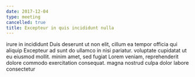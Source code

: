 ```yaml
---
date: 2017-12-04
type: meeting
cancelled: true
title: Excepteur in quis incididunt nulla
---
```

irure in incididunt Duis deserunt ut non elit, cillum ea tempor officia qui aliquip Excepteur ad sunt do ullamco in nisi pariatur. voluptate cupidatat ut eu eiusmod mollit. minim amet, sed fugiat Lorem veniam, reprehenderit dolore commodo exercitation consequat. magna nostrud culpa dolor labore consectetur